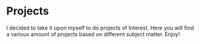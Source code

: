 # Projects
I decided to take it upon myself to do projects of Interest. Here you will find a various amount of projects based on different subject matter. Enjoy! 

